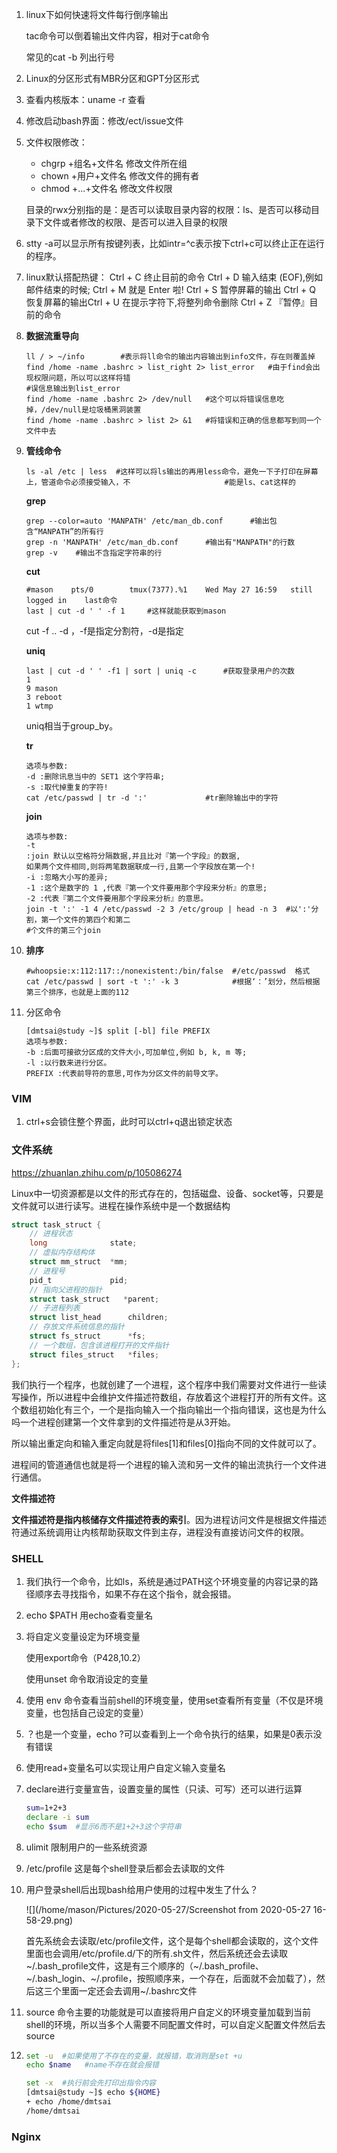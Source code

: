 1. linux下如何快速将文件每行倒序输出

   tac命令可以倒着输出文件内容，相对于cat命令

   常见的cat -b 列出行号

2. Linux的分区形式有MBR分区和GPT分区形式

3. 查看内核版本：uname -r   查看

4. 修改启动bash界面：修改/ect/issue文件

5. 文件权限修改：

   - chgrp +组名+文件名   修改文件所在组
   - chown +用户+文件名  修改文件的拥有者
   - chmod +...+文件名   修改文件权限

   目录的rwx分别指的是：是否可以读取目录内容的权限：ls、是否可以移动目录下文件或者修改的权限、是否可以进入目录的权限

6. stty -a可以显示所有按键列表，比如intr=^c表示按下ctrl+c可以终止正在运行的程序。

7. linux默认搭配热键：
   Ctrl + C     终止目前的命令
   Ctrl + D     输入结束 (EOF),例如邮件结束的时候;
   Ctrl + M     就是 Enter 啦!
   Ctrl + S     暂停屏幕的输出
   Ctrl + Q     恢复屏幕的输出Ctrl + U 在提示字符下,将整列命令删除
   Ctrl + Z    『暂停』目前的命令

8. **数据流重导向**

   ```shell
   ll / > ~/info        #表示将ll命令的输出内容输出到info文件，存在则覆盖掉
   find /home -name .bashrc > list_right 2> list_error   #由于find会出现权限问题，所以可以这样将错													   #误信息输出到list_error
   find /home -name .bashrc 2> /dev/null   #这个可以将错误信息吃掉，/dev/null是垃圾桶黑洞装置
   find /home -name .bashrc > list 2> &1   #将错误和正确的信息都写到同一个文件中去
   ```

9. **管线命令**

   ```shell
   ls -al /etc | less  #这样可以将ls输出的再用less命令，避免一下子打印在屏幕上，管道命令必须接受输入，不                     #能是ls、cat这样的
   ```

   **grep**

   ```shell
   grep --color=auto 'MANPATH' /etc/man_db.conf      #输出包含“MANPATH”的所有行
   grep -n 'MANPATH' /etc/man_db.conf      #输出有"MANPATH"的行数
   grep -v    #输出不含指定字符串的行
   ```

   **cut**

   ```shell
   #mason    pts/0        tmux(7377).%1    Wed May 27 16:59   still logged in    last命令
   last | cut -d ' ' -f 1     #这样就能获取到mason
   ```

   cut -f .. -d   ，-f是指定分割符，-d是指定

   **uniq**

   ```shell
   last | cut -d ' ' -f1 | sort | uniq -c      #获取登录用户的次数
   1 
   9 mason
   3 reboot
   1 wtmp
   ```

   uniq相当于group_by。

   **tr**

   ```shell
   选项与参数:
   -d :删除讯息当中的 SET1 这个字符串;
   -s :取代掉重复的字符!
   cat /etc/passwd | tr -d ':'             #tr删除输出中的字符
   ```

   **join**

   ```shell
   选项与参数:
   -t
   :join 默认以空格符分隔数据,并且比对『第一个字段』的数据,
   如果两个文件相同,则将两笔数据联成一行,且第一个字段放在第一个!
   -i :忽略大小写的差异;
   -1 :这个是数字的 1 ,代表『第一个文件要用那个字段来分析』的意思;
   -2 :代表『第二个文件要用那个字段来分析』的意思。
   join -t ':' -1 4 /etc/passwd -2 3 /etc/group | head -n 3  #以':'分割，第一个文件的第四个和第二                                                           #个文件的第三个join
   ```

   

10. **排序**

    ```shell
    #whoopsie:x:112:117::/nonexistent:/bin/false  #/etc/passwd  格式
    cat /etc/passwd | sort -t ':' -k 3            #根据‘：’划分，然后根据第三个排序，也就是上面的112
    ```

11. 分区命令

    ```shell
    [dmtsai@study ~]$ split [-bl] file PREFIX
    选项与参数:
    -b :后面可接欲分区成的文件大小,可加单位,例如 b, k, m 等;
    -l :以行数来进行分区。
    PREFIX :代表前导符的意思,可作为分区文件的前导文字。
    
    ```

    

### VIM

1. ctrl+s会锁住整个界面，此时可以ctrl+q退出锁定状态

### 文件系统

https://zhuanlan.zhihu.com/p/105086274

Linux中一切资源都是以文件的形式存在的，包括磁盘、设备、socket等，只要是文件就可以进行读写。进程在操作系统中是一个数据结构

```c
struct task_struct {
    // 进程状态
    long              state;
    // 虚拟内存结构体
    struct mm_struct  *mm;
    // 进程号
    pid_t             pid;
    // 指向父进程的指针
    struct task_struct   *parent;
    // 子进程列表
    struct list_head      children;
    // 存放文件系统信息的指针
    struct fs_struct      *fs;
    // 一个数组，包含该进程打开的文件指针
    struct files_struct   *files;
};
```

我们执行一个程序，也就创建了一个进程，这个程序中我们需要对文件进行一些读写操作，所以进程中会维护文件描述符数组，存放着这个进程打开的所有文件。这个数组初始化有三个，一个是指向输入一个指向输出一个指向错误，这也是为什么吗一个进程创建第一个文件拿到的文件描述符是从3开始。

所以输出重定向和输入重定向就是将files[1]和files[0]指向不同的文件就可以了。

进程间的管道通信也就是将一个进程的输入流和另一文件的输出流执行一个文件进行通信。

**文件描述符**

**文件描述符是指内核储存文件描述符表的索引**。因为进程访问文件是根据文件描述符通过系统调用让内核帮助获取文件到主存，进程没有直接访问文件的权限。

### SHELL

1. 我们执行一个命令，比如ls，系统是通过PATH这个环境变量的内容记录的路径顺序去寻找指令，如果不存在这个指令，就会报错。

2. echo $PATH  用echo查看变量名

3. 将自定义变量设定为环境变量

   使用export命令（P428,10.2）

   使用unset 命令取消设定的变量

4. 使用 env 命令查看当前shell的环境变量，使用set查看所有变量（不仅是环境变量，也包括自己设定的变量）

5. ？也是一个变量，echo ?可以查看到上一个命令执行的结果，如果是0表示没有错误

6. 使用read+变量名可以实现让用户自定义输入变量名

7. declare进行变量宣告，设置变量的属性（只读、可写）还可以进行运算

   ```sh
   sum=1+2+3
   declare -i sum
   echo $sum  #显示6而不是1+2+3这个字符串
   ```

8. ulimit  限制用户的一些系统资源

9. /etc/profile   这是每个shell登录后都会去读取的文件

10. 用户登录shell后出现bash给用户使用的过程中发生了什么？

    ![](/home/mason/Pictures/2020-05-27/Screenshot from 2020-05-27 16-58-29.png)

    首先系统会去读取/etc/profile文件，这个是每个shell都会读取的，这个文件里面也会调用/etc/profile.d/下的所有.sh文件，然后系统还会去读取~/.bash_profile文件，这是有三个顺序的（~/.bash_profile、~/.bash_login、~/.profile，按照顺序来，一个存在，后面就不会加载了），然后这三个里面一定还会去调用~/.bashrc文件

11. source 命令主要的功能就是可以直接将用户自定义的环境变量加载到当前shell的环境，所以当多个人需要不同配置文件时，可以自定义配置文件然后去source

12. ```sh
    set -u  #如果使用了不存在的变量，就报错，取消则是set +u
    echo $name   #name不存在就会报错
    
    set -x  #执行前会先打印出指令内容
    [dmtsai@study ~]$ echo ${HOME}
    + echo /home/dmtsai
    /home/dmtsai
    ```

### Nginx

